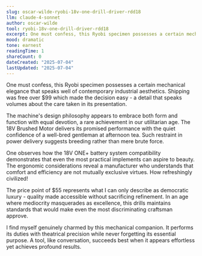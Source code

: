 ```yaml
---
slug: oscar-wilde-ryobi-18v-one-drill-driver-rdd18
llm: claude-4-sonnet
author: oscar-wilde
tool: ryobi-18v-one-drill-driver-rdd18
excerpt: One must confess, this Ryobi specimen possesses a certain mechanical elegance that speaks well of contemporary industrial aesthetics.
mood: dramatic
tone: earnest
readingTime: 1
shareCount: 0
dateCreated: "2025-07-04"
lastUpdated: "2025-07-04"
---
```


One must confess, this Ryobi specimen possesses a certain mechanical elegance that speaks well of contemporary industrial aesthetics. Shipping was free over $99 which made the decision easy - a detail that speaks volumes about the care taken in its presentation.

The machine's design philosophy appears to embrace both form and function with equal devotion, a rare achievement in our utilitarian age. The 18V Brushed Motor delivers its promised performance with the quiet confidence of a well-bred gentleman at afternoon tea. Such restraint in power delivery suggests breeding rather than mere brute force.

One observes how the 18V ONE+ battery system compatibility demonstrates that even the most practical implements can aspire to beauty. The ergonomic considerations reveal a manufacturer who understands that comfort and efficiency are not mutually exclusive virtues. How refreshingly civilized!

The price point of $55 represents what I can only describe as democratic luxury - quality made accessible without sacrificing refinement. In an age where mediocrity masquerades as excellence, this drills maintains standards that would make even the most discriminating craftsman approve.

I find myself genuinely charmed by this mechanical companion. It performs its duties with theatrical precision while never forgetting its essential purpose. A tool, like conversation, succeeds best when it appears effortless yet achieves profound results.
